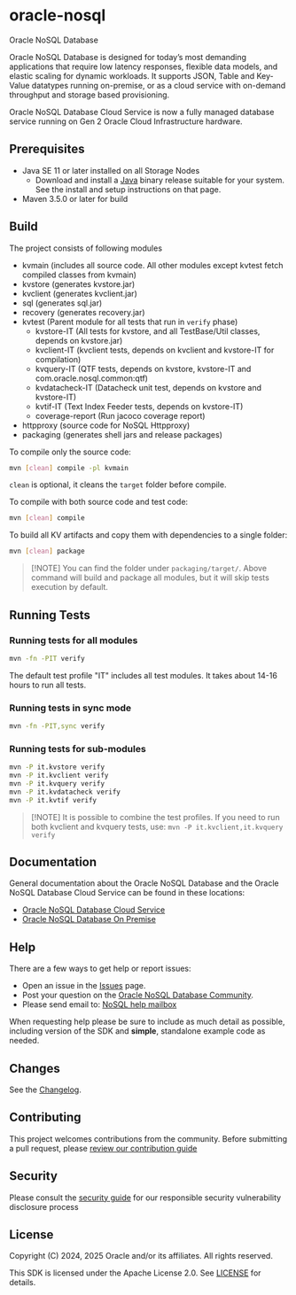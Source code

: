# oracle-nosql

Oracle NoSQL Database

Oracle NoSQL Database is designed for today’s most demanding applications that
require low latency responses, flexible data models, and elastic scaling for
dynamic workloads. It supports JSON, Table and Key-Value datatypes running
on-premise, or as a cloud service with on-demand throughput and storage based
provisioning.

Oracle NoSQL Database Cloud Service is now a fully managed database service
running on Gen 2 Oracle Cloud Infrastructure hardware.

## Prerequisites

- Java SE 11 or later installed on all Storage Nodes
  - Download and install a [Java](https://www.oracle.com/java/technologies/javase/jdk11-archive-downloads.html)
  binary release suitable for your system. See the install and setup
  instructions on that page.
- Maven 3.5.0 or later for build

## Build

The project consists of following modules

- kvmain (includes all source code. All other modules except kvtest fetch
  compiled classes from kvmain)
- kvstore (generates kvstore.jar)
- kvclient (generates kvclient.jar)
- sql (generates sql.jar)
- recovery (generates recovery.jar)
- kvtest (Parent module for all tests that run in `verify` phase)
  - kvstore-IT (All tests for kvstore, and all TestBase/Util classes, depends
    on kvstore.jar)
  - kvclient-IT (kvclient tests, depends on kvclient and kvstore-IT for compilation)
  - kvquery-IT (QTF tests, depends on kvstore, kvstore-IT and com.oracle.nosql.common:qtf)
  - kvdatacheck-IT (Datacheck unit test, depends on kvstore and kvstore-IT)
  - kvtif-IT (Text Index Feeder tests, depends on kvstore-IT)
  - coverage-report (Run jacoco coverage report)
- httpproxy (source code for NoSQL Httpproxy)
- packaging (generates shell jars and release packages)

To compile only the source code:

```bash
mvn [clean] compile -pl kvmain
```

`clean` is optional, it cleans the `target` folder before compile.

To compile with both source code and test code:

```bash
mvn [clean] compile
```

To build all KV artifacts and copy them with dependencies to a single folder:

```bash
mvn [clean] package
```

> [!NOTE] You can find the folder under `packaging/target/`. Above command will
build and package all modules, but it will skip tests execution by default.

## Running Tests

### Running tests for all modules

```bash
mvn -fn -PIT verify
```

The default test profile "IT" includes all test modules. It takes about 14-16
hours to run all tests.

### Running tests in sync mode

```bash
mvn -fn -PIT,sync verify
```

### Running tests for sub-modules

```bash
mvn -P it.kvstore verify
mvn -P it.kvclient verify
mvn -P it.kvquery verify
mvn -P it.kvdatacheck verify
mvn -P it.kvtif verify
```

> [!NOTE] It is possible to combine the test profiles.
> If you need to run both kvclient and kvquery tests, use:
> `mvn -P it.kvclient,it.kvquery verify`

## Documentation

General documentation about the Oracle NoSQL Database and the Oracle NoSQL Database Cloud Service can be found in these locations:

* [Oracle NoSQL Database Cloud Service](https://docs.oracle.com/en/cloud/paas/nosql-cloud/nosql_dev.html)
* [Oracle NoSQL Database On Premise](https://docs.oracle.com/en/database/other-databases/nosql-database/)

## Help

There are a few ways to get help or report issues:

- Open an issue in the [Issues](./issues) page.
- Post your question on the [Oracle NoSQL Database Community](https://forums.oracle.com/ords/apexds/domain/dev-community/category/nosql_database?tags=nosql-database-discussions).
- Please send email to: [NoSQL help mailbox](mailto:nosql_mb@oracle.com)

When requesting help please be sure to include as much detail as possible,
including version of the SDK and **simple**, standalone example code as needed.

## Changes

See the [Changelog](./CHANGELOG.md).

## Contributing

This project welcomes contributions from the community. Before submitting a
pull request, please [review our contribution guide](./CONTRIBUTING.md)

## Security

Please consult the [security guide](./SECURITY.md) for our responsible
security vulnerability disclosure process

## License

Copyright (C) 2024, 2025 Oracle and/or its affiliates. All rights reserved.

This SDK is licensed under the Apache License 2.0. See
[LICENSE](./LICENSE.txt) for details.
